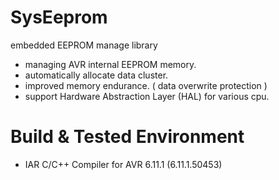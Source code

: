 # SysEeprom
embedded EEPROM manage library

- managing AVR internal EEPROM memory.
- automatically allocate data cluster.
- improved memory endurance. ( data overwrite protection )
- support Hardware Abstraction Layer (HAL) for various cpu.

# Build & Tested Environment
- IAR C/C++ Compiler for AVR 6.11.1 (6.11.1.50453)
